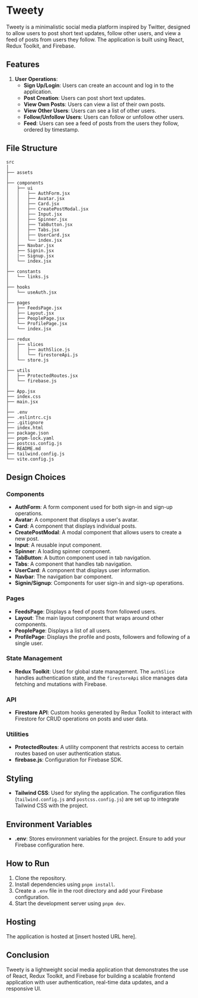# Tweety

Tweety is a minimalistic social media platform inspired by Twitter, designed to allow users to post short text updates, follow other users, and view a feed of posts from users they follow. The application is built using React, Redux Toolkit, and Firebase.

## Features

1. **User Operations**:
   - **Sign Up/Login**: Users can create an account and log in to the application.
   - **Post Creation**: Users can post short text updates.
   - **View Own Posts**: Users can view a list of their own posts.
   - **View Other Users**: Users can see a list of other users.
   - **Follow/Unfollow Users**: Users can follow or unfollow other users.
   - **Feed**: Users can see a feed of posts from the users they follow, ordered by timestamp.

## File Structure

```
src
│
├── assets
│
├── components
│   ├── ui
│   │   ├── AuthForm.jsx
│   │   ├── Avatar.jsx
│   │   ├── Card.jsx
│   │   ├── CreatePostModal.jsx
│   │   ├── Input.jsx
│   │   ├── Spinner.jsx
│   │   ├── TabButton.jsx
│   │   ├── Tabs.jsx
│   │   ├── UserCard.jsx
│   │   └── index.jsx
│   ├── Navbar.jsx
│   ├── Signin.jsx
│   |── Signup.jsx
│   └── index.jsx
│
├── constants
│   └── links.js
│
├── hooks
│   └── useAuth.jsx
│
├── pages
│   ├── FeedsPage.jsx
│   ├── Layout.jsx
│   ├── PeoplePage.jsx
│   └── ProfilePage.jsx
│   └── index.jsx
│
├── redux
│   ├── slices
│   │   ├── authSlice.js
│   │   └── firestoreApi.js
│   └── store.js
│
├── utils
│   ├── ProtectedRoutes.jsx
│   └── firebase.js
│
├── App.jsx
├── index.css
├── main.jsx
│
├── .env
├── .eslintrc.cjs
├── .gitignore
├── index.html
├── package.json
├── pnpm-lock.yaml
├── postcss.config.js
├── README.md
├── tailwind.config.js
└── vite.config.js
```

## Design Choices

### Components

- **AuthForm**: A form component used for both sign-in and sign-up operations.
- **Avatar**: A component that displays a user's avatar.
- **Card**: A component that displays individual posts.
- **CreatePostModal**: A modal component that allows users to create a new post.
- **Input**: A reusable input component.
- **Spinner**: A loading spinner component.
- **TabButton**: A button component used in tab navigation.
- **Tabs**: A component that handles tab navigation.
- **UserCard**: A component that displays user information.
- **Navbar**: The navigation bar component.
- **Signin/Signup**: Components for user sign-in and sign-up operations.

### Pages

- **FeedsPage**: Displays a feed of posts from followed users.
- **Layout**: The main layout component that wraps around other components.
- **PeoplePage**: Displays a list of all users.
- **ProfilePage**: Displays the profile and posts, followers and following of a single user.

### State Management

- **Redux Toolkit**: Used for global state management. The `authSlice` handles authentication state, and the `firestoreApi` slice manages data fetching and mutations with Firebase.

### API

- **Firestore API**: Custom hooks generated by Redux Toolkit to interact with Firestore for CRUD operations on posts and user data.

### Utilities

- **ProtectedRoutes**: A utility component that restricts access to certain routes based on user authentication status.
- **firebase.js**: Configuration for Firebase SDK.

## Styling

- **Tailwind CSS**: Used for styling the application. The configuration files (`tailwind.config.js` and `postcss.config.js`) are set up to integrate Tailwind CSS with the project.

## Environment Variables

- **.env**: Stores environment variables for the project. Ensure to add your Firebase configuration here.

## How to Run

1. Clone the repository.
2. Install dependencies using `pnpm install`.
3. Create a `.env` file in the root directory and add your Firebase configuration.
4. Start the development server using `pnpm dev`.

## Hosting

The application is hosted at [insert hosted URL here].

## Conclusion

Tweety is a lightweight social media application that demonstrates the use of React, Redux Toolkit, and Firebase for building a scalable frontend application with user authentication, real-time data updates, and a responsive UI.